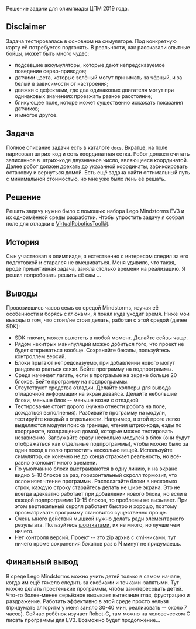 Решение задачи для олимпиады ЦПМ 2019 года.

## Disclaimer
Задача тестировалась в основном на симуляторе.
Под конкретную карту её потребуется подгонять.
В реальности, как рассказали опытные бойцы, может быть много чудес:
* подсевшие аккумуляторы, которые дают непредсказуемое поведение серво-приводов;
* датчики цвета, которые зелёный могут принимать за чёрный, и за белый в зависимости от настроения;
* движки с дефектами, где два одинаковых двигателя могут при одинаковых значениях проезжать разное расстояние;
* бликующее поле, которе может существенно искажать показания датчиков;
* и многое другое.

## Задача
Полное описание задачи есть в каталоге `docs`.
Вкратце, на поле нарисован штрих-код и есть координатная сетка.
Робот должен считать записанное в штрих-коде двузначное число, являющееся координатой.
Далее робот должен доехать до указанной координаты, зафиксировать остановку и вернуться домой.
Есть ещё задача найти оптимальный путь с минимальной стоимостью, но мне уже было лень её решать.

## Решение
Решать задачу нужно было с помощью набора Lego Mindstorms EV3 и их одноимённой среды разработки.
Чтобы упростить задачу я собрал поле для отладки в [VirtualRoboticsToolkit](https://www.virtualroboticstoolkit.com/).

## История
Сын участвовал в олимпиаде, я естественно с интересом следил за его подготовкой и старался не вмешиваться.
Меня удивило, что такая, вроде примитивная задача, заняла столько времени на реализацию.
Я решил попробовать решить её сам ...

## Выводы
Провозившись часов семь со средой Mindstorms, изучая её особенности и борясь с глюками, я понял куда уходит время.
Ниже мои выводы о том, что стоит/не стоит делать, работая с этой средой (далее SDK):
* SDK глючит, может вылететь в любой момент. Делайте сейвы чаще.
* Рядом нехитрых манипуляций можно добиться того, что проект не будет открываться вообще. Сохраняйте бэкапы, пользуйтесь контроллем версий.
* Блоки прыгают непредсказуемо, при добавлении нового могут рандомно рваться связи. Бейте программу на подпрограммы.
* Среда начинает лагать, если в программе на экране больше 20 блоков. Бейте программу на подпрограммы.
* Отсутствуют средства отладки. Делайте хэлперы для вывода отладочной информации на экран девайса. Делайте небольшие блоки, меньше блок -- меньше возни с отладкой
* Тестирование стоит дорого (нужно отнести робота на поле, дождаться выполнения).
Разбивайте программу на модули, тестируйте каждый в отдельности.
Например, в этой проге легко выделяются модули поиска границы, чтения штрих-кода, езды по координате, возвращения домой, которые можно тестировать независимо.
Загружайте сразу несколько модулей в блок (они будут отображаться как отдельные подпрограммы), чтобы можно было за один поход к полю протестить несколько вещей.
Используйте симулятор, он конечно не до конца отражает реальность, но всё-равно экономит много времени.
* По умолчанию блоки выстраиваются в одну линию, и на экране видно 5-10 блоков за раз, горизонтальный скролл тормозит, что осложняет чтение программы.
Располагайте блоки в несколько строк, каждую строку старайтесь делать не шире экрана.
Это не всегда адекватно работает при добавлении нового блока, но если в каждой подпрограмме 10-15 блоков, то проблемы не вызывает.
При этом вертикальный скролл работает быстро и хорошо, поэтому просматривать программу становится существенно проще.
* Очень много действий мышкой нужно делать ради элементарного результата. Пользуйтесь [шорткатами](https://ev3-help-online.api.education.lego.com/Education/en-gb/page.html?Path=editor%2FKeyboardShortcuts.html), их не много, но лучше чем ничего.
* Нет контроля версий. Проект -- это zip архив с xml-никами, тут ничего кроме сохранения бэкапов раз в N минут не придумаешь.

## Финальный вывод
В среде Lego Mindstorms можно учить детей только в самом начале, когда им ещё тяжело следить за скобками и точками-запятыми.
Тут можно делать простенькие программы, чтобы заинтересовать детей.
Что-то более-менее серьёзное вызывает вытекание глаз, фрустрацию и раздражение.
Работать эффективно в этой среде просто нельзя (придумать алгоритм у меня заняло 30-40 мин, реализовать -- около 7 часов).
Сейчас ребёнок изучает Robot-C, там можно на человеческом C писать программы для EV3.
Возможно будет продолжение...
